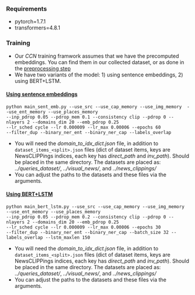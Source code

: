 ### Requirements
- pytorch=1.7.1
- transformers=4.8.1

### Training

- Our *CCN* training framwork assumes that we have the precomputed embeddings. You can find them in our collected dataset, or as done in the [preprocessing step](https://github.com/S-Abdelnabi/OoC-multi-modal-fc/tree/main/data_preprocessing)
- We have two variants of the model: 1) using sentence embeddings, 2) using BERT+LSTM.


#### [Using sentence embeddings](https://github.com/S-Abdelnabi/OoC-multi-modal-fc/tree/main/training/sent_emb)
```
python main_sent_emb.py --use_src --use_cap_memory --use_img_memory  --use_ent_memory --use_places_memory 
--inp_pdrop 0.05 --pdrop_mem 0.1 --consistency clip --pdrop 0 --nlayers 2 --domains_dim 20 --emb_pdrop 0.25 
--lr_sched cycle --lr 0.000009 --lr_max 0.00006 --epochs 60 
--filter_dup --binary_ner_ent --binary_ner_cap --labels_overlap
```
- You will need the *domain_to_idx_dict.json* file, in addition to ```dataset_items_<split>.json``` files (dict of dataset items, keys are NewsCLIPPings indices, each key has *direct_path* and *inv_path*). Should be placed in the same directory. The datasets are placed as: *../queries_dataset/*, *../visual_news/*, and *../news_clippings/*
- You can adjust the paths to the datasets and these files via the arguments.

#### [Using BERT+LSTM](https://github.com/S-Abdelnabi/OoC-multi-modal-fc/tree/main/training/bert_lstm)
```
python main_bert_lstm.py --use_src --use_cap_memory --use_img_memory  --use_ent_memory --use_places_memory 
--inp_pdrop 0.05 --pdrop_mem 0.2 --consistency clip --pdrop 0 --nlayers 2 --domains_dim 20 --emb_pdrop 0.25 
--lr_sched cycle --lr 0.000009 --lr_max 0.00006 --epochs 30 
--filter_dup --binary_ner_ent --binary_ner_cap --batch_size 32 --labels_overlap --lstm_maxlen 150
```
- You will need the *domain_to_idx_dict.json* file, in addition to ```dataset_items_<split>.json``` files (dict of dataset items, keys are NewsCLIPPings indices, each key has *direct_path* and *inv_path*). Should be placed in the same directory. The datasets are placed as: *../queries_dataset/*, *../visual_news/*, and *../news_clippings/*
- You can adjust the paths to the datasets and these files via the arguments.


